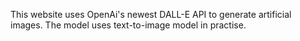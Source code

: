 This website uses OpenAi's newest DALL-E API to generate artificial images. The model uses text-to-image model in practise.    

